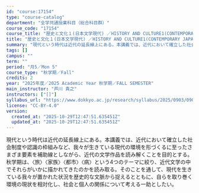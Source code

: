 ```yaml
---
id: "course:17154"
type: "course-catalog"
department: "全学共通授業科目（総合科目群）"
course_code: "17154"
course_title: "歴史と文化１(日本文学現代) ／HISTORY AND CULTURE1(CONTEMPORARY JAPANESE LITERATURE)"
title: "歴史と文化１(日本文学現代) ／HISTORY AND CULTURE1(CONTEMPORARY JAPANESE LITERATURE)"
summary: "現代という時代は近代の延長線上にある。本講義では、近代において確立した社会制度や認識の枠組みなど、我々が生きている現代の環境を形づくるに至ったさまざま要素を補助線としながら、近代の文学作品を読み解くことを目的とする。 秋学期は、〈旅〉〈家族…"
tags: []
campus: ""
term: ""
period: "月5／Mon 5"
course_type: "秋学期／Fall"
credits: 2
year: "2025年度／2025 Academic Year 秋学期／FALL SEMESTER"
main_instructor: "芦川 貴之"
instructors: ["[]"]
syllabus_url: "https://www.dokkyo.ac.jp/research/syllabus/2025/0903/0903_17154_ja_JP.html"
license: "CC-BY-4.0"
version:
  created_at: "2025-10-29T12:47:51.635451Z"
  updated_at: "2025-10-29T12:47:51.635451Z"
---
```

現代という時代は近代の延長線上にある。本講義では、近代において確立した社会制度や認識の枠組みなど、我々が生きている現代の環境を形づくるに至ったさまざま要素を補助線としながら、近代の文学作品を読み解くことを目的とする。 秋学期は、〈旅〉〈家族〉〈都市〉〈病〉という4つのテーマに絞り、近代文学の中でそれらがいかに描かれてきたのかを読み取る。そのことを通して、現代を生きている我々が置かれた状況を歴史的な文脈から捉えるとともに、自らを取り巻く環境の現状を相対化し、社会と個人の関係について考える一助としたい。
